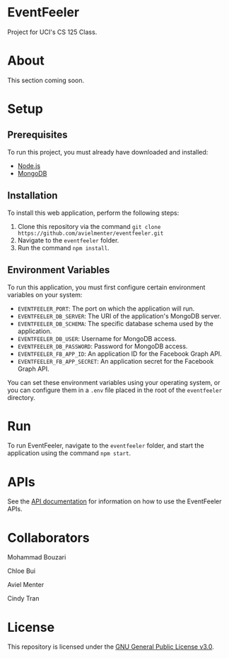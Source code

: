 # EventFeeler
Project for UCI's CS 125 Class.

# About
This section coming soon.

# Setup
## Prerequisites
To run this project, you must already have downloaded and installed:
- [Node.js](https://nodejs.org/en/)
- [MongoDB](https://www.mongodb.com/)

## Installation
To install this web application, perform the following steps:
1. Clone this repository via the command `git clone https://github.com/avielmenter/eventfeeler.git`
2. Navigate to the `eventfeeler` folder.
3. Run the command `npm install`.

## Environment Variables
To run this application, you must first configure certain environment variables on your system:
- `EVENTFEELER_PORT`: The port on which the application will run.
- `EVENTFEELER_DB_SERVER`: The URI of the application's MongoDB server.
- `EVENTFEELER_DB_SCHEMA`: The specific database schema used by the application.
- `EVENTFEELER_DB_USER`: Username for MongoDB access.
- `EVENTFEELER_DB_PASSWORD`: Password for MongoDB access.
- `EVENTFEELER_FB_APP_ID`: An application ID for the Facebook Graph API.
- `EVENTFEELER_FB_APP_SECRET`: An application secret for the Facebook Graph API.

You can set these environment variables using your operating system, or you can configure them in a `.env` file placed in the root of the `eventfeeler` directory.

# Run
To run EventFeeler, navigate to the `eventfeeler` folder, and start the application using the command `npm start`.

# APIs
See the [API documentation](https://github.com/avielmenter/eventfeeler/tree/master/api) for information on how to use the EventFeeler APIs.

# Collaborators
Mohammad Bouzari

Chloe Bui

Aviel Menter

Cindy Tran

# License
This repository is licensed under the [GNU General Public License v3.0](https://github.com/avielmenter/eventfeeler/blob/master/LICENSE).

